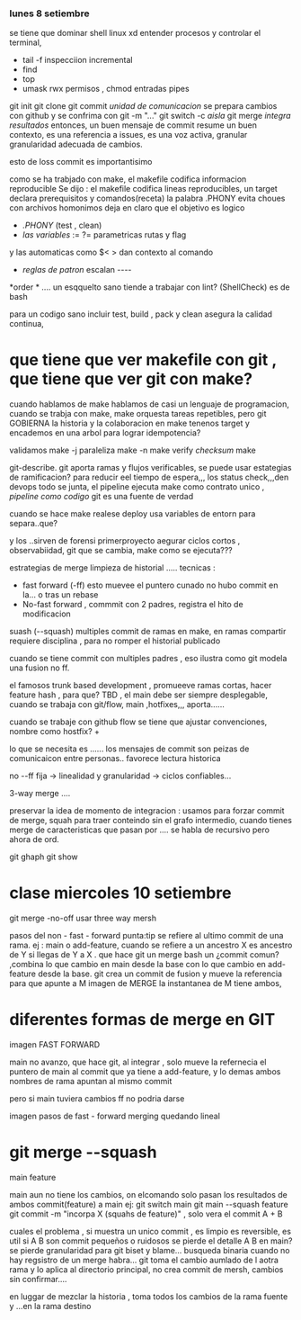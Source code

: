 ### lunes 8 setiembre
se tiene que dominar shell linux xd
entender procesos y controlar el terminal, 
- tail -f inspecciion incremental
- find 
- top 
- umask
rwx permisos  , chmod 
entradas pipes


git init
git clone
git commit  *unidad de comunicacion* se prepara cambios con github y se confrima con git -m "..."
git switch -c *aisla*
git merge *integra resultados*
entonces, un buen mensaje de commit resume un buen contexto, es una referencia a issues, es una voz activa, granular  granularidad adecuada de cambios.

esto de loss commit es importantisimo

como se ha trabjado con make, el makefile codifica informacion reproducible 
Se dijo : el makefile codifica lineas reproducibles, un target declara prerequisitos y comandos(receta) la palabra .PHONY evita choues con archivos homonimos deja en claro que el objetivo es logico
 - *.PHONY* (test , clean)
 - *las variables* := ?= parametricas rutas y flag

 y las automaticas como $< >  dan contexto al comando 

 - *reglas de patron*
escalan ----

*order * ....
un esqquelto sano tiende a trabajar con lint? (ShellCheck)  es de bash 

para un codigo sano incluir test, build , pack y clean 
asegura la calidad continua,

# que tiene que ver makefile con git , que tiene que ver git con make?

cuando hablamos de make hablamos de casi un lenguaje de programacion, cuando se trabja con make, make orquesta tareas repetibles, pero git GOBIERNA la historia y la colaboracion 
en make tenenos target y encademos en una arbol para lograr idempotencia? 

validamos make -j paraleliza
make -n 
make verify *checksum*
make 

git-describe.
git aporta ramas y flujos verificables, se puede usar estategias de ramificacion? para reducir eel tiempo de espera,,, los status check,,,den devops todo se junta, el pipeline ejecuta make como contrato unico , *pipeline como codigo* git es una fuente de verdad

cuando se hace make realese deploy usa variables de entorn para separa..que?

y los ..sirven de forensi
primerproyecto aegurar ciclos cortos , observabiidad, git que se cambia, make como se ejecuta???

estrategias de merge limpieza de historial .....
tecnicas : 
- fast forward (-ff) esto muevee el puntero cunado no hubo commit en la... o tras un rebase
- No-fast forward , commmit con 2 padres, registra el hito de modificacion

suash (--squash) multiples commit de ramas en make, en ramas compartir requiere disciplina , para no romper el historial publicado

cuando se tiene commit con multiples padres , eso ilustra como git modela una fusion no ff. 

el famosos trunk based development , promueeve ramas cortas, hacer feature hash , para que? TBD , el main debe ser siempre desplegable, cuando se trabaja con git/flow, main ,hotfixes,,, aporta......

cuando se trabaje con github flow se tiene que ajustar convenciones, nombre como hostfix? +

lo que se necesita es ......
los mensajes de commit son peizas de comunicaicon entre personas.. favorece lectura historica

no --ff fija → 
linealidad y granularidad →
ciclos confiables...

3-way merge ....

preservar la idea de momento de integracion : usamos para forzar commit de merge, squah para traer conteindo sin el grafo intermedio, 
cuando tienes merge de caracteristicas que pasan por ....
se habla de recursivo pero ahora de ord. 

git ghaph
git show



# clase miercoles 10 setiembre

git merge -no-off
usar three way mersh

pasos del non - fast - forward     punta:tip se refiere al ultimo commit
de una rama. ej : main o add-feature, cuando se refiere a un ancestro
X es ancestro de Y si llegas de Y a X .
que hace git un merge bash  un ¿commit comun? ,combina lo que cambio en main desde la base
con lo que cambio en add-feature desde la base.
git crea un commit de fusion  y mueve la referencia para que apunte a M 
imagen de MERGE
la instantanea de M tiene ambos,


# diferentes formas de merge en GIT
imagen FAST FORWARD

main no avanzo, que hace git, al integrar , solo mueve la refernecia 
el puntero de main al commit que ya tiene a add-feature, y lo demas 
ambos nombres de rama apuntan al mismo commit 

pero si main tuviera cambios ff no podria darse


imagen pasos de fast - forward merging
quedando lineal 

# git merge --squash
 main 
feature

main aun no tiene los cambios, on elcomando solo pasan los resultados de ambos commit(feature) a main
ej: 
git switch main
git main --squash feature
git commit -m "incorpa X (squahs de feature)" , solo vera el commit A + B

cuales el problema , si muestra un unico commit , es limpio es reversible, es util si A B son commit pequeños o ruidosos
se pierde el detalle A B en main?
se pierde granularidad para git biset  y   blame... busqueda binaria
cuando no hay regsistro de un merge habra... 
git toma el cambio aumlado de l aotra rama y lo aplica al directorio principal, no crea commit de mersh, cambios sin confirmar....

en luggar de mezclar la historia , toma todos los cambios de la rama fuente y ...en la rama destino

